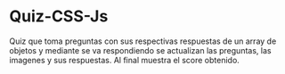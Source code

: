 # Quiz-CSS-Js
Quiz que toma preguntas con sus respectivas respuestas de un array de objetos y  mediante se va respondiendo se actualizan las preguntas, las imagenes y sus respuestas. Al final muestra el score obtenido.
